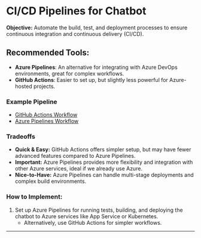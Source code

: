# CI/CD Pipelines for Chatbot

**Objective:**
Automate the build, test, and deployment processes to ensure continuous integration and continuous delivery (CI/CD).

## Recommended Tools:
- **Azure Pipelines**: An alternative for integrating with Azure DevOps environments, great for complex workflows.
- **GitHub Actions**: Easier to set up, but slightly less powerful for Azure-hosted projects.

### Example Pipeline
- [GitHub Actions Workflow](github-actions.yml)
- [Azure Pipelines Workflow](azure-pipelines.yml)

### Tradeoffs
- **Quick & Easy:** GitHub Actions offers simpler setup, but may have fewer advanced features compared to Azure Pipelines.
- **Important:** Azure Pipelines provides more flexibility and integration with other Azure services, ideal if we already use Azure.
- **Nice-to-Have:** Azure Pipelines can handle multi-stage deployments and complex build environments.

### **How to Implement:**
1. Set up Azure Pipelines for running tests, building, and deploying the chatbot to Azure services like App Service or Kubernetes.
   - Alternatively, use GitHub Actions for simpler workflows.
---

